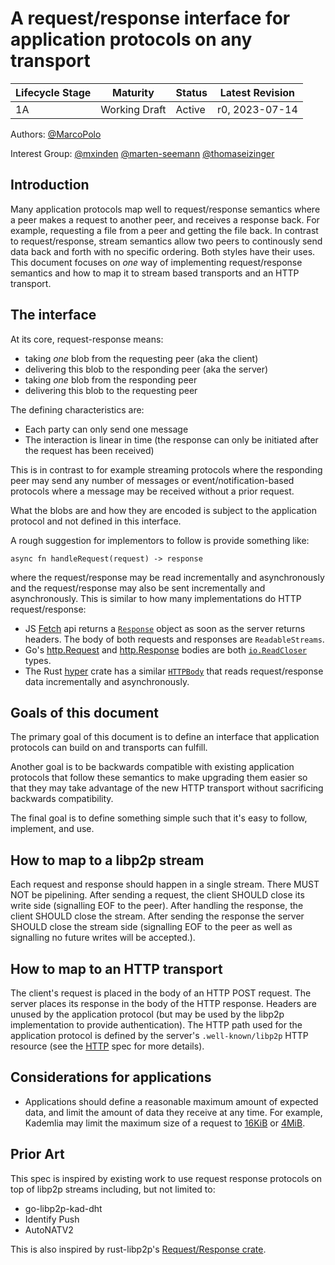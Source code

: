 # A request/response interface for application protocols on any transport

| Lifecycle Stage | Maturity      | Status | Latest Revision |
| --------------- | ------------- | ------ | --------------- |
| 1A              | Working Draft | Active | r0, 2023-07-14  |

Authors: [@MarcoPolo]

Interest Group: [@mxinden] [@marten-seemann] [@thomaseizinger]

[@marten-seemann]: https://github.com/marten-seemann
[@MarcoPolo]: https://github.com/MarcoPolo
[@mxinden]: https://github.com/mxinden
[@thomaseizinger]: https://github.com/thomaseizinger

## Introduction

Many application protocols map well to request/response semantics where a peer
makes a request to another peer, and receives a response back. For example,
requesting a file from a peer and getting the file back. In contrast to
request/response, stream semantics allow two peers to continously send data
back and forth with no specific ordering. Both styles have their uses. This
document focuses on _one_ way of implementing request/response semantics and
how to map it to stream based transports and an HTTP transport.

## The interface

At its core, request-response means:
- taking _one_ blob from the requesting peer (aka the client)
- delivering this blob to the responding peer (aka the server)
- taking _one_ blob from the responding peer
- delivering this blob to the requesting peer

The defining characteristics are:

- Each party can only send one message
- The interaction is linear in time (the response can only be initiated after the request has been received)

This is in contrast to for example streaming protocols where the responding peer may send any number of messages or event/notification-based protocols where a message may be received without a prior request.

What the blobs are and how they are encoded is subject to the application
protocol and not defined in this interface.

A rough suggestion for implementors to follow is provide something like:
```
async fn handleRequest(request) -> response
```

where the request/response may be read incrementally and asynchronously and the
request/response may also be sent incrementally and asynchronously. This is
similar to how many implementations do HTTP request/response:

- JS [Fetch](https://developer.mozilla.org/en-US/docs/Web/API/Fetch_API) api returns a [`Response`](https://fetch.spec.whatwg.org/#response) object as soon as the server returns headers. The
  body of both requests and responses are `ReadableStreams`.
- Go's [http.Request](https://pkg.go.dev/net/http@go1.20.5#Request) and [http.Response](https://pkg.go.dev/net/http@go1.20.5#Response) bodies are both [`io.ReadCloser`](https://pkg.go.dev/io@go1.20.5#ReadCloser) types.
- The Rust [hyper](https://docs.rs/hyper) crate has a similar [`HTTPBody`](https://docs.rs/hyper/latest/hyper/body/trait.HttpBody.html) that reads request/response data
  incrementally and asynchronously.

## Goals of this document

The primary goal of this document is to define an interface that application
protocols can build on and transports can fulfill.

Another goal is to be backwards compatible with existing application protocols
that follow these semantics to make upgrading them easier so that they may take
advantage of the new HTTP transport without sacrificing backwards compatibility.

The final goal is to define something simple such that it's easy to follow,
implement, and use.

## How to map to a libp2p stream

Each request and response should happen in a single stream. There MUST NOT be
pipelining. After sending a request, the client SHOULD close its write side
(signalling EOF to the peer). After handling the response, the client SHOULD
close the stream. After sending the response the server SHOULD close the stream
side (signalling EOF to the peer as well as signalling no future writes will be accepted.).

## How to map to an HTTP transport

The client's request is placed in the body of an HTTP POST request. The server
places its response in the body of the HTTP response. Headers are unused by the
application protocol (but may be used by the libp2p implementation to provide
authentication). The HTTP path used for the application protocol is defined by
the server's `.well-known/libp2p` HTTP resource (see the
[HTTP](../http/README.md) spec for more details).

## Considerations for applications

- Applications should define a reasonable maximum amount of expected data, and
  limit the amount of data they receive at any time. For example, Kademlia may
  limit the maximum size of a request to
  [16KiB](https://github.com/libp2p/rust-libp2p/blob/master/protocols/kad/src/protocol.rs#L48)
  or
  [4MiB](https://github.com/libp2p/go-libp2p/blob/master/core/network/network.go#L23).

## Prior Art

This spec is inspired by existing work to use request response protocols on top
of libp2p streams including, but not limited to:
- go-libp2p-kad-dht
- Identify Push
- AutoNATV2

This is also inspired by rust-libp2p's [Request/Response
crate](https://docs.rs/libp2p-request-response/0.25.0/libp2p_request_response/).

